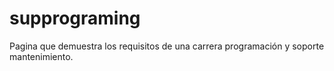 # supprograming
Pagina que demuestra los requisitos de una carrera programación y soporte mantenimiento.
